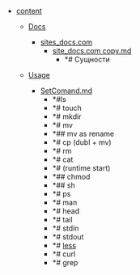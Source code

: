 - <a href = "E:\Node_projects\Node_Way\NBase\_Md\_Index\__Closer\_WEB_API\WHATWG\_Fullscreen_API\Part_I\content\cat.content\dir.content.md">content</a>
    - <a href = "E:\Node_projects\Node_Way\NBase\_Md\_Index\__Closer\_WEB_API\WHATWG\_Fullscreen_API\Part_I\content\Docs\cat.Docs\dir.Docs.md">Docs</a>
        - <a href = "E:\Node_projects\Node_Way\NBase\_Md\_Index\__Closer\_WEB_API\WHATWG\_Fullscreen_API\Part_I\content\Docs\sites_docs.com\cat.sites_docs.com\dir.sites_docs.com.md">sites_docs.com</a>
            - <a href = "E:\Node_projects\Node_Way\NBase\_Md\_Index\__Closer\_WEB_API\WHATWG\_Fullscreen_API\Part_I\content\Docs\sites_docs.com\site_docs.com copy.md">site_docs.com copy.md</a>
                - *# Сущности
        
    
    - <a href = "E:\Node_projects\Node_Way\NBase\_Md\_Index\__Closer\_WEB_API\WHATWG\_Fullscreen_API\Part_I\content\Usage\cat.Usage\dir.Usage.md">Usage</a>
        - <a href = "E:\Node_projects\Node_Way\NBase\_Md\_Index\__Closer\_WEB_API\WHATWG\_Fullscreen_API\Part_I\content\Usage\SetComand.md">SetComand.md</a>
            - *#ls
            - *# touch
            - *# mkdir
            - *# mv
            - *## mv as rename
            - *# cp (dubl + mv)
            - *# rm 
            - *# cat
            - *# (runtime start)
            - *## chmod 
            - *## sh
            - *# ps
            - *# man 
            - *# head
            - *# tail 
            - *# stdin
            - *# stdout
            - *# [less](less/___setcomand.md)
            - *# curl
            - *# grep
    
